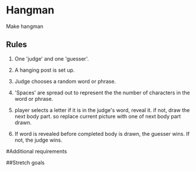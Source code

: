# Hangman

Make hangman

## Rules

1. One 'judge' and one 'guesser'.
2. A hanging post is set up.
3. Judge chooses a random word or phrase.
4. 'Spaces' are spread out to represent the the number of characters in the word or phrase.
5. player selects a letter
	if it is in the judge's word, reveal it.
if not, draw the next body part.
	so replace current picture with one of next body part drawn. 

6. If word is revealed before completed body is drawn, the guesser wins.
	If not, the judge wins.












#Additional requirements


##Stretch goals




